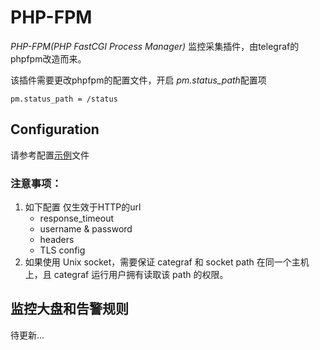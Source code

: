 # PHP-FPM

*PHP-FPM(PHP FastCGI Process Manager)* 监控采集插件，由telegraf的phpfpm改造而来。

该插件需要更改phpfpm的配置文件，开启 *pm.status_path*配置项
```
pm.status_path = /status
```


## Configuration

请参考配置[示例](../collect/phpfpm.toml)文件

### 注意事项：
1. 如下配置 仅生效于HTTP的url
    - response_timeout
    - username & password
    - headers
    - TLS config
2. 如果使用 Unix socket，需要保证 categraf 和 socket path 在同一个主机上，且 categraf 运行用户拥有读取该 path 的权限。
## 监控大盘和告警规则

待更新...